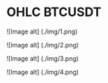 # OHLC BTCUSDT

![Image alt] (./img/1.png)

![Image alt] (./img/2.png)

![Image alt] (./img/3.png)

![Image alt] (./img/4.png)
